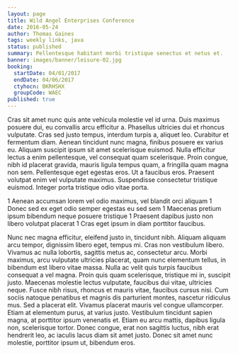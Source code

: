 ```yaml
---
layout: page
title: Wild Angel Enterprises Conference
date: 2016-05-24
author: Thomas Gaines
tags: weekly links, java
status: published
summary: Pellentesque habitant morbi tristique senectus et netus et.
banner: images/banner/leisure-02.jpg
booking:
  startDate: 04/01/2017
  endDate: 04/06/2017
  ctyhocn: BKRHSHX
  groupCode: WAEC
published: true
---
```

Cras sit amet nunc quis ante vehicula molestie vel id urna. Duis maximus posuere dui, eu convallis arcu efficitur a. Phasellus ultricies dui et rhoncus vulputate. Cras sed justo tempus, interdum turpis a, aliquet leo. Curabitur et fermentum diam. Aenean tincidunt nunc magna, finibus posuere ex varius eu. Aliquam suscipit ipsum sit amet scelerisque euismod. Nulla efficitur lectus a enim pellentesque, vel consequat quam scelerisque. Proin congue, nibh id placerat gravida, mauris ligula tempus quam, a fringilla quam magna non sem. Pellentesque eget egestas eros. Ut a faucibus eros. Praesent volutpat enim vel vulputate maximus. Suspendisse consectetur tristique euismod. Integer porta tristique odio vitae porta.

1 Aenean accumsan lorem vel odio maximus, vel blandit orci aliquam
1 Donec sed ex eget odio semper egestas eu sed sem
1 Maecenas pretium ipsum bibendum neque posuere tristique
1 Praesent dapibus justo non libero volutpat placerat
1 Cras eget ipsum in diam porttitor faucibus.

Nunc nec magna efficitur, eleifend justo in, tincidunt nibh. Aliquam aliquam arcu tempor, dignissim libero eget, tempus mi. Cras non vestibulum libero. Vivamus ac nulla lobortis, sagittis metus ac, consectetur arcu. Morbi maximus, arcu vulputate ultricies placerat, quam nunc elementum tellus, in bibendum est libero vitae massa. Nulla ac velit quis turpis faucibus consequat a vel magna. Proin quis quam scelerisque, tristique mi in, suscipit justo. Maecenas molestie lectus vulputate, faucibus dui vitae, ultricies neque.
Fusce nibh risus, rhoncus et mauris vitae, faucibus cursus nisi. Cum sociis natoque penatibus et magnis dis parturient montes, nascetur ridiculus mus. Sed a placerat elit. Vivamus placerat mauris vel congue ullamcorper. Etiam at elementum purus, at varius justo. Vestibulum tincidunt sapien magna, at porttitor ipsum venenatis et. Etiam eu arcu mattis, dapibus ligula non, scelerisque tortor. Donec congue, erat non sagittis luctus, nibh erat hendrerit leo, ac iaculis lacus diam sit amet justo. Donec sit amet nunc molestie, porttitor ipsum ut, bibendum eros.
